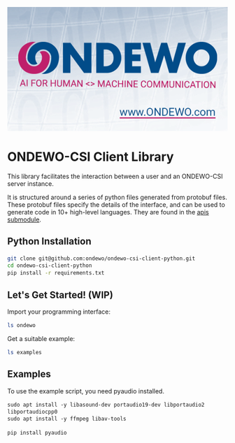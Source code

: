 ![Logo](https://raw.githubusercontent.com/ondewo/ondewo-logos/master/github/ondewo_logo_github_2.png)

ONDEWO-CSI Client Library
======================

This library facilitates the interaction between a user and an ONDEWO-CSI server instance. 

It is structured around a series of python files generated from protobuf files. These protobuf files specify the details of the interface, and can be used to generate code in 10+ high-level languages. They are found in the [apis submodule](./ondewo-csi-api).

Python Installation
-------------------

```bash
git clone git@github.com:ondewo/ondewo-csi-client-python.git
cd ondewo-csi-client-python
pip install -r requirements.txt
```

Let's Get Started! (WIP)
------------------
Import your programming interface:
```bash
ls ondewo
```

Get a suitable example:
```bash
ls examples
```

Examples
------------------

To use the example script, you need pyaudio installed.

```
sudo apt install -y libasound-dev portaudio19-dev libportaudio2 libportaudiocpp0
sudo apt install -y ffmpeg libav-tools

pip install pyaudio
```
